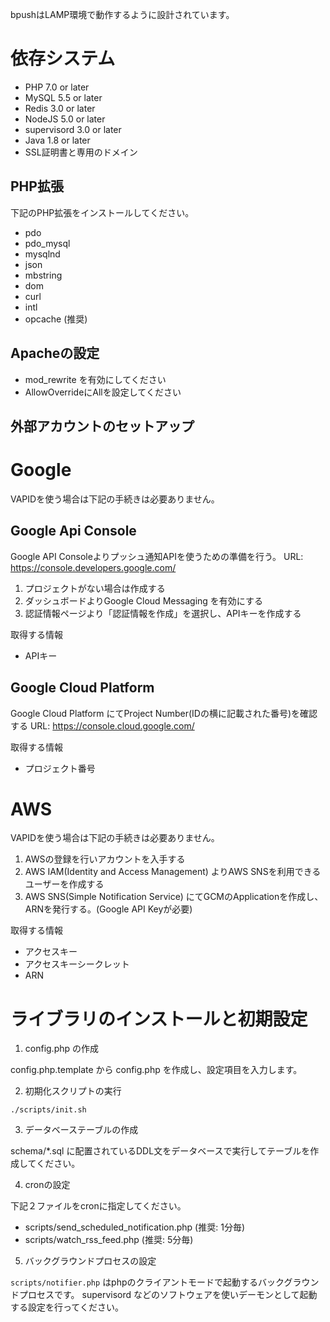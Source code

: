 bpushはLAMP環境で動作するように設計されています。

# 依存システム

 - PHP 7.0 or later
 - MySQL 5.5 or later
 - Redis 3.0 or later
 - NodeJS 5.0 or later
 - supervisord 3.0 or later
 - Java 1.8 or later
 - SSL証明書と専用のドメイン

## PHP拡張 

下記のPHP拡張をインストールしてください。

 - pdo
 - pdo_mysql
 - mysqlnd
 - json
 - mbstring
 - dom
 - curl
 - intl
 - opcache (推奨)


##  Apacheの設定

 - mod_rewrite を有効にしてください
 - AllowOverrideにAllを設定してください

## 外部アカウントのセットアップ

# Google

VAPIDを使う場合は下記の手続きは必要ありません。

## Google Api Console

Google API Consoleよりプッシュ通知APIを使うための準備を行う。
URL: https://console.developers.google.com/

1. プロジェクトがない場合は作成する
2. ダッシュボードよりGoogle Cloud Messaging を有効にする
3. 認証情報ページより「認証情報を作成」を選択し、APIキーを作成する

取得する情報

 - APIキー

## Google Cloud Platform

Google Cloud Platform にてProject Number(IDの横に記載された番号)を確認する
URL: https://console.cloud.google.com/

取得する情報

 - プロジェクト番号

# AWS

VAPIDを使う場合は下記の手続きは必要ありません。

1. AWSの登録を行いアカウントを入手する
2. AWS IAM(Identity and Access Management) よりAWS SNSを利用できるユーザーを作成する
3. AWS SNS(Simple Notification Service) にてGCMのApplicationを作成し、ARNを発行する。(Google API Keyが必要)

取得する情報

 - アクセスキー
 - アクセスキーシークレット
 - ARN

# ライブラリのインストールと初期設定

1. config.php の作成

config.php.template から config.php を作成し、設定項目を入力します。

2. 初期化スクリプトの実行

```
./scripts/init.sh
```

3. データベーステーブルの作成

schema/*.sql に配置されているDDL文をデータベースで実行してテーブルを作成してください。

4. cronの設定

下記２ファイルをcronに指定してください。

 - scripts/send_scheduled_notification.php (推奨: 1分毎)
 - scripts/watch_rss_feed.php (推奨: 5分毎)

5. バックグラウンドプロセスの設定

`scripts/notifier.php` はphpのクライアントモードで起動するバックグラウンドプロセスです。
supervisord などのソフトウェアを使いデーモンとして起動する設定を行ってください。


